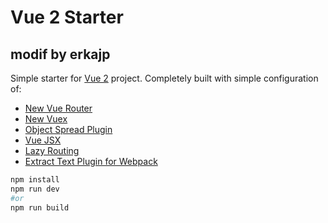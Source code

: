 # Vue 2 Starter
## modif by erkajp

Simple starter for [Vue 2](https://vuejs.org) project. Completely built with simple configuration of:

- [New Vue Router](http://router.vuejs.org/)
- [New Vuex](http://vuex.vuejs.org/)
- [Object Spread Plugin](https://github.com/sebmarkbage/ecmascript-rest-spread)
- [Vue JSX](https://github.com/vuejs/babel-plugin-transform-vue-jsx)
- [Lazy Routing](http://router.vuejs.org/en/advanced/lazy-loading.html)
- [Extract Text Plugin for Webpack](https://github.com/webpack/extract-text-webpack-plugin)

```bash
npm install
npm run dev
#or
npm run build
```
